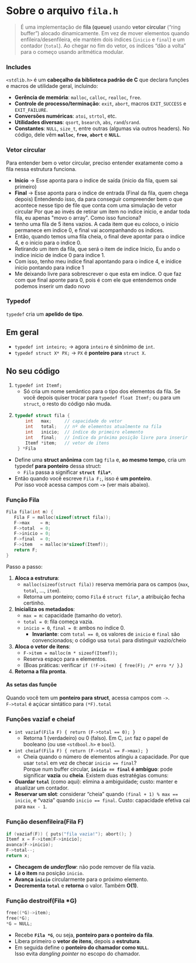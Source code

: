 # Sobre o arquivo `fila.h`
> É uma implementação de **fila (queue)** usando **vetor circular** (“ring buffer”) alocado dinamicamente. Em vez de mover elementos quando enfileira/desenfileira, ele mantém dois índices (`inicio` e `final`) e um contador (`total`). Ao chegar no fim do vetor, os índices “dão a volta” para o começo usando aritmética modular.
### Includes
`<stdlib.h>` é um **cabeçalho da biblioteca padrão de C** que declara funções e macros de utilidade geral, incluindo:
- **Gerência de memória**: `malloc`, `calloc`, `realloc`, `free`.
- **Controle de processo/terminação**: `exit`, `abort`, macros `EXIT_SUCCESS` e `EXIT_FAILURE`.
- **Conversões numéricas**: `atoi`, `strtol`, etc.
- **Utilidades diversas**: `qsort`, `bsearch`, `abs`, `rand`/`srand`.
- **Constantes**: `NULL`, `size_t`, entre outras (algumas via outros headers).
No código, dele vêm **`malloc`**, **`free`**, **`abort`** e **`NULL`**.
### Vetor circular
Para entender bem o vetor circular, preciso entender exatamente como a fila nessa estrutura funciona. 
- **Inicio** -> Esse aponta para o indice de saída (inicio da fila, quem sai primeiro)
- **Final** -> Esse aponta para o indice de entrada (Final da fila, quem chega depois)
Entendendo isso, da para conseguir compreender bem o que acontece nesse tipo de file que conta com uma simulação de vetor circular
Por que ao invés de retirar um item no indice inicio, e andar toda fila, eu apenas "movo o array". 
Como isso funciona?
- tenho uma fila de 5 itens vazios. A cada item que eu coloco, o inicio permanece em indice 0, e final vai acompanhando os indices.
- Então, quando temos uma fila cheia, o final deve apontar para o indice 4, e o inicio para o indice 0.
- Retirando um item da fila, que será o item de indice Inicio, Eu ando o indice inicio de indice 0 para indice 1. 
- Com isso, tenho meu indice final apontando para o indice 4, e inidice inicio pontando para indice 1
- Me deixando livre para sobrescrever o que esta em indice. O que faz com que final aponte para 0, pois é com ele que entendemos onde podemos inserir um dado novo
### Typedof
`typedef` cria um **apelido de tipo**.
## Em geral
- `typedef int inteiro;` → agora `inteiro` é sinônimo de `int`.
- `typedef struct X* PX;` → `PX` é **ponteiro para** `struct X`.
## No seu código
1. `typedef int Itemf;`
    - Só cria um nome semântico para o tipo dos elementos da fila. Se você depois quiser trocar para `typedef float Itemf;` ou para um `struct`, o resto do código não muda.
2. 
   ```c
   typedef struct fila {
	   int   max;     // capacidade do vetor
	   int   total;   // nº de elementos atualmente na fila
	   int   inicio;  // índice do primeiro elemento
	   int   final;   // índice da próxima posição livre para inserir
	   Itemf *item;   // vetor de itens
	} *Fila
	``` 
- Define uma **struct anônima** com tag `fila` e, **ao mesmo tempo**, cria um typedef **para ponteiro** dessa struct:
    - `Fila` passa a significar **`struct fila*`**.
- Então quando você escreve `Fila F;`, isso é **um ponteiro**.  
    Por isso você acessa campos com **`->`** (ver mais abaixo).
### Função Fila
```c
Fila fila(int m) {
   Fila F = malloc(sizeof(struct fila));
   F->max    = m;
   F->total  = 0;
   F->inicio = 0;
   F->final  = 0;
   F->item   = malloc(m*sizeof(Itemf));
   return F;
}
```
Passo a passo:
1. **Aloca a estrutura**:
    - `malloc(sizeof(struct fila))` reserva memória para os campos (`max`, `total`, …, `item`).
    - Retorna um ponteiro; como `Fila` é `struct fila*`, a atribuição fecha certinho.
2. **Inicializa os metadados**:
	- `max = m`: capacidade (tamanho do vetor).
	- `total = 0`: fila começa vazia.
	- `inicio = 0`, `final = 0`: ambos no índice 0.
	    - **Invariante**: com `total == 0`, os valores de `inicio` e `final` são convencionados; o código usa `total` para distinguir vazio/cheio
3. **Aloca o vetor de itens**:
    - `F->item = malloc(m * sizeof(Itemf));`
    - Reserva espaço para `m` elementos.
    - (Boas práticas: verificar `if (!F->item) { free(F); /* erro */ }`.)
4. **Retorna a fila pronta**.
#### As setas das funçõe
Quando você tem um **ponteiro para struct**, acessa campos com `->`.  
`F->total` é açúcar sintático para `(*F).total`
### Funções vaziaf e cheiaf
- `int vaziaf(Fila F) { return (F->total == 0); }`
    - Retorna 1 (verdadeiro) ou 0 (falso). Em C, `int` faz o papel de booleano (ou use `<stdbool.h>` e `bool`).
- `int cheiaf(Fila F) { return (F->total == F->max); }`
    - Cheia quando o número de elementos atingiu a capacidade.
Por que usar `total` em vez de checar `inicio == final`?  
Porque num buffer circular, **`inicio == final` é ambíguo**: pode significar **vazia** ou **cheia**. Existem duas estratégias comuns:
- **Guardar `total`** (como aqui): elimina a ambiguidade; custo: manter e atualizar um contador.
- **Reservar um slot**: considerar “cheia” quando `(final + 1) % max == inicio`, e “vazia” quando `inicio == final`. Custo: capacidade efetiva cai para `max - 1`.
### Função desenfileira(Fila F)
```c
if (vaziaf(F)) { puts("fila vazia!"); abort(); }
Itemf x = F->item[F->inicio];
avanca(F->inicio);
F->total--;
return x;
```
- **Checagem de _underflow_**: não pode remover de fila vazia.
- **Lê o item** na posição `inicio`.
- **Avança `inicio`** circularmente para o próximo elemento.
- **Decrementa `total`** e **retorna** o valor.
Também **O(1)**.

### Função destroif(Fila \*G)
```c
free((*G)->item);
free(*G);
*G = NULL;
```
- Recebe **`Fila *G`**, ou seja, **ponteiro para o ponteiro da fila**.
- Libera primeiro o **vetor de itens**, depois a **estrutura**.
- Em seguida define o **ponteiro do chamador como `NULL`**.  
    Isso evita _dangling pointer_ no escopo do chamador.